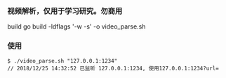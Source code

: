 ### 视频解析，仅用于学习研究。勿商用
build
go build -ldflags '-w -s' -o video_parse.sh

### 使用
```
$ ./video_parse.sh "127.0.0.1:1234"
// 2018/12/25 14:32:52 已监听 127.0.0.1:1234, 使用127.0.0.1:1234?url=
```

